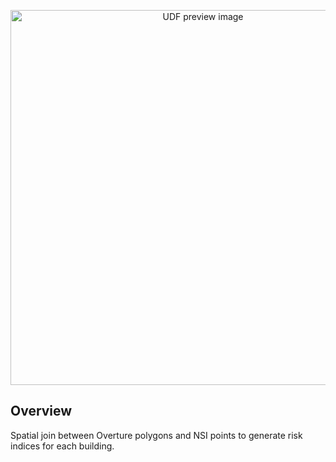 <!--fused:preview-->
<p align="center"><img src="https://fused-magic.s3.us-west-2.amazonaws.com/thumbnails/udfs-staging/overture_nsi.png" width="600" alt="UDF preview image"></p>

<!--fused:readme-->
## Overview

Spatial join between Overture polygons and NSI points to generate risk indices for each building.
